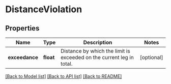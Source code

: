 # DistanceViolation

## Properties
Name | Type | Description | Notes
------------ | ------------- | ------------- | -------------
**exceedance** | **float** | Distance by which the limit is exceeded on the current leg in total. | [optional] 

[[Back to Model list]](../../README.md#documentation-for-models) [[Back to API list]](../../README.md#documentation-for-api-endpoints) [[Back to README]](../../README.md)

